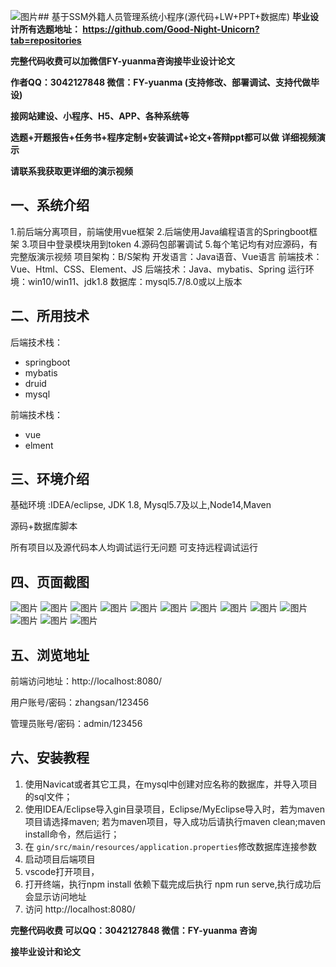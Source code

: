 ![图片](https://github.com/user-attachments/assets/b55cf2e4-12f7-4d10-8d2e-45ce6fcce7e6)## 基于SSM外籍人员管理系统小程序(源代码+LW+PPT+数据库)
**毕业设计所有选题地址： https://github.com/Good-Night-Unicorn?tab=repositories**

**完整代码收费可以加微信FY-yuanma咨询接毕业设计论文**

**作者QQ：3042127848 微信：FY-yuanma (支持修改、部署调试、支持代做毕设)**

**接网站建设、小程序、H5、APP、各种系统等**

**选题+开题报告+任务书+程序定制+安装调试+论文+答辩ppt都可以做**
**详细视频演示**

**请联系我获取更详细的演示视频**

## 一、系统介绍

1.前后端分离项目，前端使用vue框架
2.后端使用Java编程语言的Springboot框架
3.项目中登录模块用到token
4.源码包部署调试
5.每个笔记均有对应源码，有完整版演示视频
项目架构：B/S架构
开发语言：Java语音、Vue语言
前端技术：Vue、Html、CSS、Element、JS
后端技术：Java、mybatis、Spring
运行环境：win10/win11、jdk1.8
数据库：mysql5.7/8.0或以上版本

## 二、所用技术

后端技术栈：

- springboot
- mybatis
- druid
- mysql

前端技术栈：

- vue
- elment



## 三、环境介绍

基础环境 :IDEA/eclipse, JDK 1.8, Mysql5.7及以上,Node14,Maven

源码+数据库脚本

所有项目以及源代码本人均调试运行无问题 可支持远程调试运行

## 四、页面截图
![图片](https://github.com/user-attachments/assets/8a9ae200-b1d4-42dd-ad3f-7c20f81e2dd6)
![图片](https://github.com/user-attachments/assets/5aee0489-8639-4cfc-9656-2ef82be497fd)
![图片](https://github.com/user-attachments/assets/cb003098-b088-4086-a666-8e7983465d50)
![图片](https://github.com/user-attachments/assets/a969b9b2-af1d-4d87-ba8c-fad0a044da3a)
![图片](https://github.com/user-attachments/assets/320e59fc-008b-4006-a28f-6668214ceed3)
![图片](https://github.com/user-attachments/assets/8f27bce9-3610-41dd-950d-7e1d8a15f42e)
![图片](https://github.com/user-attachments/assets/b1e97112-010b-41fe-8081-b26c733ee0b5)
![图片](https://github.com/user-attachments/assets/e0870b1a-638b-47ef-9cac-05a89191fe88)
![图片](https://github.com/user-attachments/assets/8ed49534-b3ab-45bb-9f8a-72f844ab4229)
![图片](https://github.com/user-attachments/assets/bff19363-c6f0-42d6-9eb8-cdfb74ac2828)
![图片](https://github.com/user-attachments/assets/5e9760c0-5b76-42a9-ad39-1e1b1121991d)
![图片](https://github.com/user-attachments/assets/5667cc2f-e473-4dc0-ae2c-fab9bf4ecfde)
![图片](https://github.com/user-attachments/assets/82b7d9df-44f2-4d9b-b752-63dbffe061a0)


## 五、浏览地址

前端访问地址：http://localhost:8080/

用户账号/密码：zhangsan/123456

管理员账号/密码：admin/123456  

## 六、安装教程

1. 使用Navicat或者其它工具，在mysql中创建对应名称的数据库，并导入项目的sql文件；
2. 使用IDEA/Eclipse导入gin目录项目，Eclipse/MyEclipse导入时，若为maven项目请选择maven;
   若为maven项目，导入成功后请执行maven clean;maven install命令，然后运行；
3. 在 `gin/src/main/resources/application.properties`修改数据库连接参数
4. 启动项目后端项目 
5. vscode打开项目，
6. 打开终端，执行npm install 依赖下载完成后执行 npm run serve,执行成功后会显示访问地址
7. 访问  http://localhost:8080/

**完整代码收费  可以QQ：3042127848 微信：FY-yuanma 咨询**

**接毕业设计和论文**
